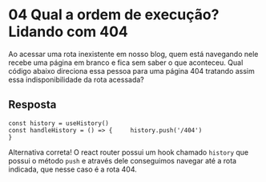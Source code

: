 # 04 Qual a ordem de execução? Lidando com 404



Ao acessar uma rota inexistente em nosso blog, quem está navegando nele recebe uma página em branco e fica sem saber o que aconteceu. Qual código abaixo direciona essa pessoa para uma página 404 tratando assim essa indisponibilidade da rota acessada?

## Resposta

```
const history = useHistory()
const handleHistory = () => {     history.push('/404') 
}
```

Alternativa correta! O react router possui um hook chamado `history` que possui o método `push` e através dele conseguimos navegar até a rota indicada, que nesse caso é a rota 404.
